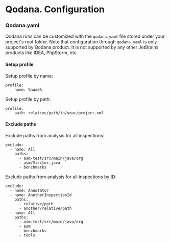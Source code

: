 # Qodana. Configuration 

### Qodana.yaml

Qodana runs can be customized with the `qodana.yaml` file stored under your project's root folder.
Note that configuration through `qodana.yaml` is only supported by Qodana product.
It is not supported by any other JetBrains products like IDEA, PhpStorm, etc.

#### Setup profile
Setup profile by name:
```
profile:
    name: %name%
```
Setup profile by path:
```
profile:
    path: relative/path/in/your/project.xml
```

#### Exclude paths
Exclude paths from analysis for all inspections:
```
exclude:
  - name: All
    paths:
      - asm-test/src/main/java/org
      - asm/Visitor.java
      - benchmarks
```
Exclude paths from analysis for all inspections by ID:
```
exclude:
  - name: Annotator
  - name: AnotherInspectionId
    paths:
      - relative/path
      - another/relative/path
  - name: All
    paths:
      - asm-test/src/main/java/org
      - asm
      - benchmarks
      - tools
```
